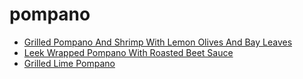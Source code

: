# pompano

 * [Grilled Pompano And Shrimp With Lemon Olives And Bay Leaves](../index/g/grilled-pompano-and-shrimp-with-lemon-olives-and-bay-leaves-15626.json)
 * [Leek Wrapped Pompano With Roasted Beet Sauce](../index/l/leek-wrapped-pompano-with-roasted-beet-sauce-10044.json)
 * [Grilled Lime Pompano](../index/g/grilled-lime-pompano.json)
